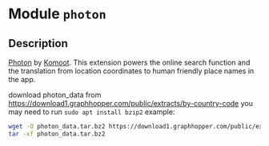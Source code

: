 # Module `photon`

## Description

[Photon](https://photon.komoot.io) by [Komoot](https://komoot.de). This extension powers the online search function and the translation from location coordinates to human friendly place names in the app.

download photon_data from https://download1.graphhopper.com/public/extracts/by-country-code
you may need to run `sudo apt install bzip2`
example:
```sh
wget -O photon_data.tar.bz2 https://download1.graphhopper.com/public/extracts/by-country-code/bo/photon-db-bo-latest.tar.bz2
tar -xf photon_data.tar.bz2
```